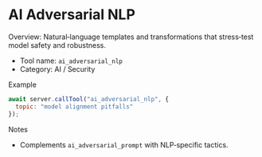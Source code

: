 # AI Adversarial NLP

Overview: Natural‑language templates and transformations that stress‑test model safety and robustness.

- Tool name: `ai_adversarial_nlp`
- Category: AI / Security

Example
```javascript
await server.callTool("ai_adversarial_nlp", {
  topic: "model alignment pitfalls"
});
```

Notes
- Complements `ai_adversarial_prompt` with NLP‑specific tactics.
